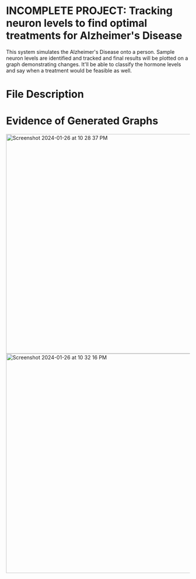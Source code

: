 # INCOMPLETE PROJECT: Tracking neuron levels to find optimal treatments for Alzheimer's Disease
This system simulates the Alzheimer's Disease onto a person. Sample neuron levels are identified and tracked and final results will be plotted on a graph demonstrating changes. It'll be able to classify the hormone levels and say when a treatment would be feasible as well.

# File Description






# Evidence of Generated Graphs

<img width="600" alt="Screenshot 2024-01-26 at 10 28 37 PM" src="https://github.com/AbhiramRuthala/Alzheimer-Tracking/assets/134224393/57f81c7a-448c-4fe3-aca4-faed5525b34f">
<img width="600" alt="Screenshot 2024-01-26 at 10 32 16 PM" src="https://github.com/AbhiramRuthala/Alzheimer-Tracking/assets/134224393/629d2b14-12e5-4eab-a3f1-c8458e514398">
